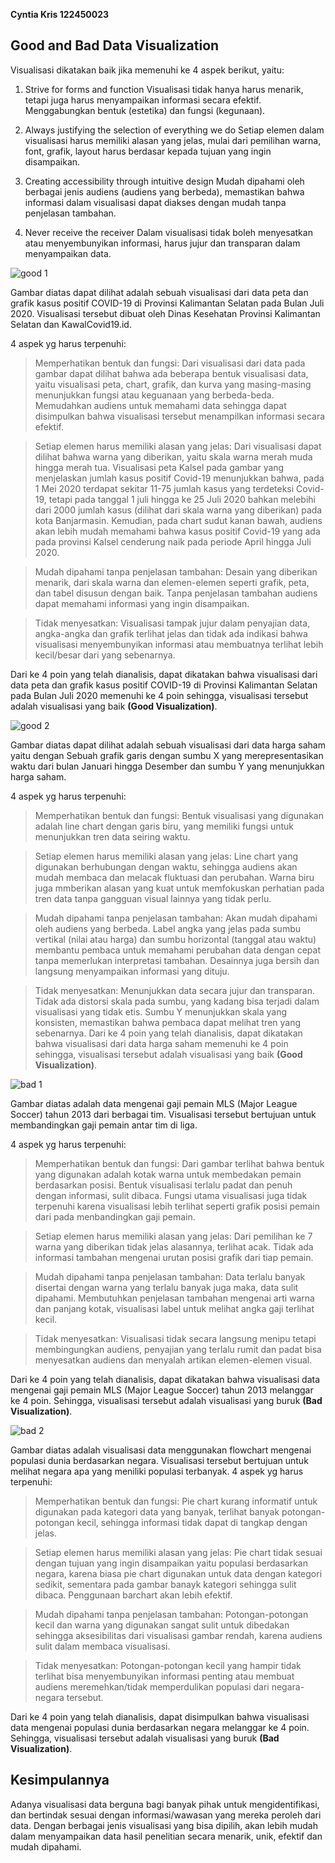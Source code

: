 **Cyntia Kris 122450023**


## Good and Bad Data Visualization

Visualisasi dikatakan baik jika memenuhi ke 4 aspek berikut, yaitu:
1.	Strive for forms and function
Visualisasi tidak hanya harus menarik, tetapi juga harus menyampaikan informasi secara efektif. Menggabungkan bentuk (estetika) dan fungsi (kegunaan).

2.	Always justifying the selection of everything we do
Setiap elemen dalam visualisasi harus memiliki alasan yang jelas, mulai dari pemilihan warna, font, grafik, layout harus berdasar kepada tujuan yang ingin disampaikan.

3.	Creating accessibility through intuitive design
Mudah dipahami oleh berbagai jenis audiens (audiens yang berbeda), memastikan bahwa informasi dalam visualisasi dapat diakses dengan mudah tanpa penjelasan tambahan.

4.	Never receive the receiver
Dalam visualisasi tidak boleh menyesatkan atau menyembunyikan informasi, harus jujur dan transparan dalam menyampaikan data.

![good 1](https://github.com/user-attachments/assets/2d8d2009-00d7-42e3-ac3d-5a48d8063481)

Gambar diatas dapat dilihat adalah sebuah visualisasi dari data peta dan grafik kasus positif COVID-19 di Provinsi Kalimantan Selatan pada Bulan Juli 2020. Visualisasi tersebut dibuat oleh Dinas Kesehatan Provinsi Kalimantan Selatan dan KawalCovid19.id.

4 aspek yg harus terpenuhi:
> Memperhatikan bentuk dan fungsi: Dari visualisasi dari data pada gambar dapat dilihat bahwa ada beberapa bentuk visualisasi data, yaitu visualisasi peta, chart, grafik, dan kurva yang masing-masing menunjukkan fungsi atau keguanaan yang berbeda-beda. Memudahkan audiens untuk memahami data sehingga dapat disimpulkan bahwa visualisasi tersebut menampilkan informasi secara efektif.

> Setiap elemen harus memiliki alasan yang jelas: Dari visualisasi dapat dilihat bahwa warna yang diberikan, yaitu skala warna merah muda hingga merah tua. Visualisasi peta Kalsel pada gambar yang menjelaskan jumlah kasus positif Covid-19 menunjukkan bahwa, pada 1 Mei 2020 terdapat sekitar 11-75 jumlah kasus yang terdeteksi Covid-19, tetapi pada tanggal 1 juli hingga ke 25 Juli 2020 bahkan melebihi dari 2000 jumlah kasus (dilihat dari skala warna yang diberikan) pada kota Banjarmasin. Kemudian, pada chart sudut kanan bawah, audiens akan lebih mudah memahami bahwa kasus positif Covid-19 yang ada pada provinsi Kalsel cenderung naik pada periode April hingga Juli 2020.

> Mudah dipahami tanpa penjelasan tambahan: Desain yang diberikan menarik, dari skala warna dan elemen-elemen seperti grafik, peta, dan tabel disusun dengan baik. Tanpa penjelasan tambahan audiens dapat memahami informasi yang ingin disampaikan.

> Tidak menyesatkan: Visualisasi tampak jujur dalam penyajian data, angka-angka dan grafik terlihat jelas dan tidak ada indikasi bahwa visualisasi menyembunyikan informasi atau membuatnya terlihat lebih kecil/besar dari yang sebenarnya.

Dari ke 4 poin yang telah dianalisis, dapat dikatakan bahwa visualisasi dari data peta dan grafik kasus positif COVID-19 di Provinsi Kalimantan Selatan pada Bulan Juli 2020 memenuhi ke 4 poin sehingga, visualisasi tersebut adalah visualisasi yang baik **(Good Visualization)**.


![good 2](https://github.com/user-attachments/assets/13d96872-24fe-46c2-bff6-abd7ce0bf70d)

Gambar diatas dapat dilihat adalah sebuah visualisasi dari data harga saham yaitu dengan Sebuah grafik garis dengan sumbu X yang merepresentasikan waktu dari bulan Januari hingga Desember dan sumbu Y yang menunjukkan harga saham.

4 aspek yg harus terpenuhi:
> Memperhatikan bentuk dan fungsi: Bentuk visualisasi yang digunakan adalah line chart dengan garis biru, yang memiliki fungsi untuk menunjukkan tren data seiring waktu.

>	Setiap elemen harus memiliki alasan yang jelas: Line chart yang digunakan berhubungan dengan waktu, sehingga audiens akan mudah membaca dan melacak fluktuasi dan perubahan. Warna biru juga mmberikan alasan yang kuat untuk memfokuskan perhatian pada tren data tanpa gangguan visual lainnya yang tidak perlu.

>	Mudah dipahami tanpa penjelasan tambahan: Akan mudah dipahami oleh audiens yang berbeda. Label angka yang jelas pada sumbu vertikal (nilai atau harga) dan sumbu horizontal (tanggal atau waktu) membantu pembaca untuk memahami perubahan data dengan cepat tanpa memerlukan interpretasi tambahan. Desainnya juga bersih dan langsung menyampaikan informasi yang dituju.

>	Tidak menyesatkan: Menunjukkan data secara jujur dan transparan. Tidak ada distorsi skala pada sumbu, yang kadang bisa terjadi dalam visualisasi yang tidak etis. Sumbu Y menunjukkan skala yang konsisten, memastikan bahwa pembaca dapat melihat tren yang sebenarnya.
Dari ke 4 poin yang telah dianalisis, dapat dikatakan bahwa visualisasi dari data harga saham memenuhi ke 4 poin sehingga, visualisasi tersebut adalah visualisasi yang baik **(Good Visualization)**.


![bad 1](https://github.com/user-attachments/assets/5d617ccb-b319-4e4e-9ce3-6cf9f9f853ed)

Gambar diatas adalah data mengenai gaji pemain MLS (Major League Soccer) tahun 2013 dari berbagai tim. Visualisasi tersebut bertujuan untuk membandingkan gaji pemain antar tim di liga.

4 aspek yg harus terpenuhi:
>	Memperhatikan bentuk dan fungsi: Dari gambar terlihat bahwa bentuk yang digunakan adalah kotak warna untuk membedakan pemain berdasarkan posisi. Bentuk visualisasi terlalu padat dan penuh dengan informasi, sulit dibaca. Fungsi utama visualisasi juga tidak terpenuhi karena visualisasi lebih terlihat seperti grafik posisi pemain dari pada menbandingkan gaji pemain.

>	Setiap elemen harus memiliki alasan yang jelas: Dari pemilihan ke 7 warna yang diberikan tidak jelas alasannya, terlihat acak. Tidak ada informasi tambahan mengenai urutan posisi grafik dari tiap pemain.

>	Mudah dipahami tanpa penjelasan tambahan: Data terlalu banyak disertai dengan warna yang terlalu banyak juga maka, data sulit dipahami. Membutuhkan penjelasan tambahan mengenai arti warna dan panjang kotak, visualisasi label untuk melihat angka gaji terlihat kecil.

>	Tidak menyesatkan: Visualisasi tidak secara langsung menipu tetapi membingungkan audiens, penyajian yang terlalu rumit dan padat bisa menyesatkan audiens dan menyalah artikan elemen-elemen visual.

Dari ke 4 poin yang telah dianalisis, dapat dikatakan bahwa visualisasi data mengenai gaji pemain MLS (Major League Soccer) tahun 2013 melanggar ke 4 poin. Sehingga, visualisasi tersebut adalah visualisasi yang buruk **(Bad Visualization)**.


![bad 2](https://github.com/user-attachments/assets/1f5564b2-ebde-417a-8e9f-f0fd6808817e)

Gambar diatas adalah visualisasi data menggunakan flowchart mengenai populasi dunia berdasarkan negara. Visualisasi tersebut bertujuan untuk melihat negara apa yang meniliki populasi terbanyak.
4 aspek yg harus terpenuhi:
>	Memperhatikan bentuk dan fungsi: Pie chart kurang informatif untuk digunakan pada kategori data yang banyak, terlihat banyak potongan-potongan kecil, sehingga informasi tidak dapat di tangkap dengan jelas. 

>	Setiap elemen harus memiliki alasan yang jelas: Pie chart tidak sesuai dengan tujuan yang ingin disampaikan yaitu populasi berdasarkan negara, karena biasa pie chart digunakan untuk data dengan kategori sedikit, sementara pada gambar banayk kategori sehingga sulit dibaca. Penggunaan barchart akan lebih efektif.

>	Mudah dipahami tanpa penjelasan tambahan: Potongan-potongan kecil dan warna yang digunakan sangat sulit untuk dibedakan sehingga aksesibilitas dari visualisasi gambar rendah, karena audiens sulit dalam membaca visualisasi.

>	Tidak menyesatkan: Potongan-potongan kecil yang hampir tidak terlihat bisa menyembunyikan informasi penting atau membuat audiens meremehkan/tidak memperdulikan populasi dari negara-negara tersebut.

Dari ke 4 poin yang telah dianalisis, dapat disimpulkan bahwa visualisasi data mengenai populasi dunia berdasarkan negara melanggar ke 4 poin. Sehingga, visualisasi tersebut adalah visualisasi yang buruk **(Bad Visualization)**.


## Kesimpulannya
Adanya visualisasi data berguna bagi banyak pihak untuk mengidentifikasi, dan bertindak sesuai dengan informasi/wawasan yang mereka peroleh dari data. Dengan berbagai jenis visualisasi yang bisa dipilih, akan lebih mudah dalam menyampaikan data hasil penelitian secara menarik, unik, efektif dan mudah dipahami.



